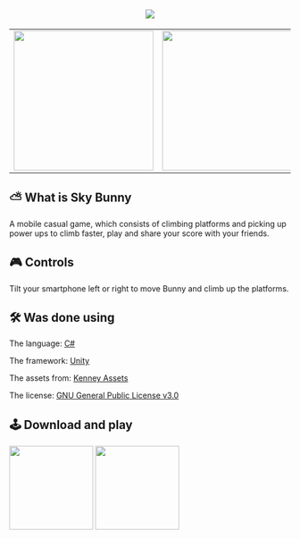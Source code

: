 <h1 align="center"> <img src="https://i.imgur.com/7NoWz9h.png"> </h1>

<table align="center">
  <tr>
    <td align="center">
        <img src="https://img.itch.zone/aW1hZ2UvNjkzODIwLzM4Mjc4MzAuZ2lm/original/5UO73L.gif" height="250"  />
    </td>
    <td align="center">
        <img src="https://img.itch.zone/aW1hZ2UvNjkzODIwLzM4Mjc4NjIuZ2lm/original/6DZOhV.gif" height="250"  />
    </td>
    <td align="center">
        <img src="https://img.itch.zone/aW1hZ2UvNjkzODIwLzM4MjY1ODcuanBn/original/tVFBda.jpg" height="250"  />
    </td>
    <td align="center">
        <img src="https://img.itch.zone/aW1hZ2UvNjkzODIwLzM4MjY1OTEuanBn/original/1N2XGs.jpg" height="250"  />
    </td>
    <td align="center">
        <img src="https://img.itch.zone/aW1hZ2UvNjkzODIwLzM4MjY1OTIuanBn/original/WX6H99.jpg" height="250"  />
    </td>
  </tr>
</table>


## ⛅ What is Sky Bunny

A mobile casual game, which consists of climbing platforms and picking up power ups to climb faster, play and share your score with your friends.

## 🎮 Controls

Tilt your smartphone left or right to move Bunny and climb up the platforms.

## 🛠 Was done using

The language: <a href="https://learn.microsoft.com/pt-br/dotnet/csharp/">C#</a>

The framework: <a href="https://unity3d.com/pt">Unity</a>

The assets from: <a href="https://www.kenney.nl/assets">Kenney Assets</a>

The license: <a href="https://www.gnu.org/licenses/gpl-3.0.pt-br.html">GNU General Public License v3.0</a>

## 🕹 Download and play

<a href="https://github.com/vanstop/Sky-Bunny/releases/download/Final_Release/Sky-Bunny.apk"><img src="https://i.imgur.com/PIwhEHP.png" width=150px></img></a>
<a href="https://agirgames.itch.io/sky-bunny"><img src="https://i.imgur.com/m3Coa7Q.png" width=150px></img></a>
